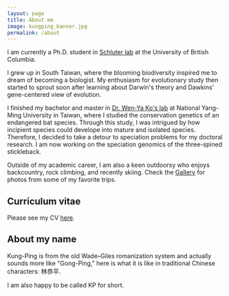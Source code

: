 ```yaml
---
layout: page
title: About me
image: kungping_banner.jpg
permalink: /about
---
```


I am currently a Ph.D. student in [Schluter lab](https://www.zoology.ubc.ca/~schluter/) at the University of British Columbia.

I grew up in South Taiwan, where the blooming biodiversity inspired me to dream of becoming a biologist. My enthusiasm for evolutionary study then started to sprout soon after learning about Darwin's theory and Dawkins' gene-centered view of evolution. 

I finished my bachelor and master in [Dr. Wen-Ya Ko's lab](https://dls.nycu.edu.tw/faculty/faculty-member/wenko.html) at National Yang-Ming University in Taiwan, where I studied the conservation genetics of an endangered bat species. Through this study, I was intrigued by how incipient species could develope into mature and isolated species. Therefore, I decided to take a detour to speciation problems for my doctoral research. I am now working on the speciation genomics of the three-spined stickleback.

Outside of my academic career, I am also a keen outdoorsy who enjoys backcountry, rock climbing, and recently skiing. Check the [Gallery](https://kpsimonlin.github.io/gallery.html) for photos from some of my favorite trips.

## Curriculum vitae

Please see my CV [here](https://github.com/kpsimonlin/CV).

## About my name

Kung-Ping is from the old Wade–Giles romanization system and actually sounds more like "Gong-Ping," here is what it is like in traditional Chinese characters: 林恭平.

I am also happy to be called KP for short.
